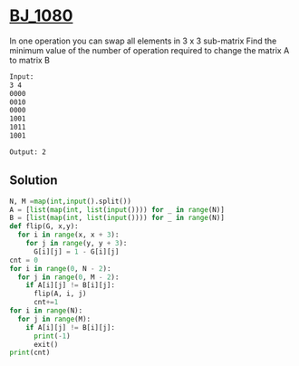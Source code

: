 # [BJ_1080](https://acmicpc.net/problem/1080)

In one operation you can swap all elements in 3 x 3 sub-matrix
Find the minimum value of the number of operation required to change the matrix A to matrix B

```txt
Input:
3 4
0000
0010
0000
1001
1011
1001

Output: 2
```

## Solution

```py
N, M =map(int,input().split())
A = [list(map(int, list(input()))) for _ in range(N)]
B = [list(map(int, list(input()))) for _ in range(N)]
def flip(G, x,y):
  for i in range(x, x + 3):
    for j in range(y, y + 3):
      G[i][j] = 1 - G[i][j]
cnt = 0
for i in range(0, N - 2):
  for j in range(0, M - 2):
    if A[i][j] != B[i][j]:
      flip(A, i, j)
      cnt+=1
for i in range(N):
  for j in range(M):
    if A[i][j] != B[i][j]:
      print(-1)
      exit()
print(cnt)
```
